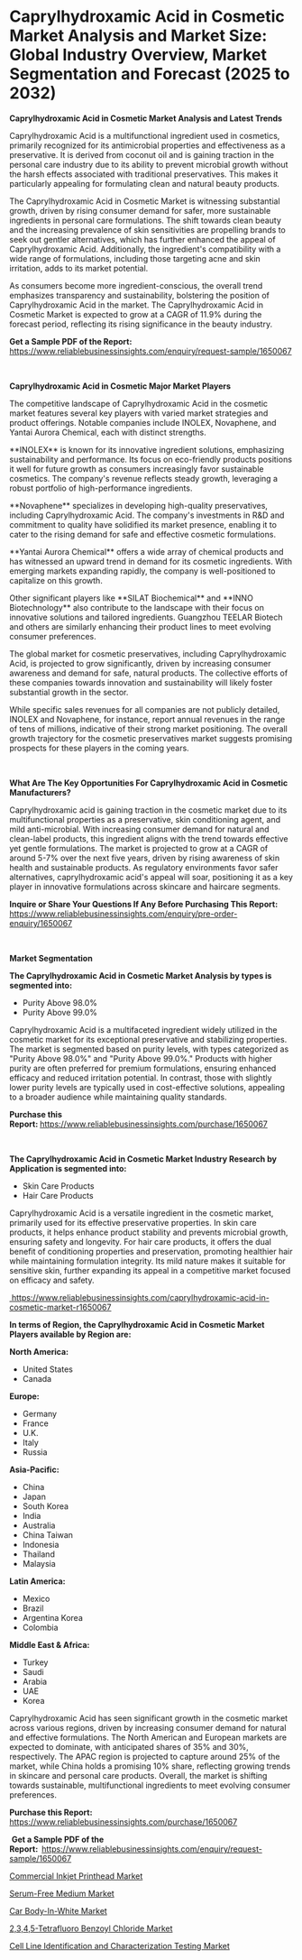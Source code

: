 <p><h1>Caprylhydroxamic Acid in Cosmetic Market Analysis and Market Size: Global Industry Overview, Market Segmentation and Forecast (2025 to 2032)</h1></p><p><strong>Caprylhydroxamic Acid in Cosmetic Market Analysis and Latest Trends</strong></p>
<p><p>Caprylhydroxamic Acid is a multifunctional ingredient used in cosmetics, primarily recognized for its antimicrobial properties and effectiveness as a preservative. It is derived from coconut oil and is gaining traction in the personal care industry due to its ability to prevent microbial growth without the harsh effects associated with traditional preservatives. This makes it particularly appealing for formulating clean and natural beauty products.</p><p>The Caprylhydroxamic Acid in Cosmetic Market is witnessing substantial growth, driven by rising consumer demand for safer, more sustainable ingredients in personal care formulations. The shift towards clean beauty and the increasing prevalence of skin sensitivities are propelling brands to seek out gentler alternatives, which has further enhanced the appeal of Caprylhydroxamic Acid. Additionally, the ingredient's compatibility with a wide range of formulations, including those targeting acne and skin irritation, adds to its market potential.</p><p>As consumers become more ingredient-conscious, the overall trend emphasizes transparency and sustainability, bolstering the position of Caprylhydroxamic Acid in the market. The Caprylhydroxamic Acid in Cosmetic Market is expected to grow at a CAGR of 11.9% during the forecast period, reflecting its rising significance in the beauty industry.</p></p>
<p><strong>Get a Sample PDF of the Report:&nbsp;</strong> <a href="https://www.reliablebusinessinsights.com/enquiry/request-sample/1650067?utm_campaign=62&utm_medium=2&utm_source=Github&utm_content=ia&utm_term=23032025&utm_id=caprylhydroxamic-acid-in-cosmetic">https://www.reliablebusinessinsights.com/enquiry/request-sample/1650067</a></p>
<p>&nbsp;</p>
<p><strong>Caprylhydroxamic Acid in Cosmetic Major Market Players</strong></p>
<p><p>The competitive landscape of Caprylhydroxamic Acid in the cosmetic market features several key players with varied market strategies and product offerings. Notable companies include INOLEX, Novaphene, and Yantai Aurora Chemical, each with distinct strengths.</p><p>**INOLEX** is known for its innovative ingredient solutions, emphasizing sustainability and performance. Its focus on eco-friendly products positions it well for future growth as consumers increasingly favor sustainable cosmetics. The company's revenue reflects steady growth, leveraging a robust portfolio of high-performance ingredients.</p><p>**Novaphene** specializes in developing high-quality preservatives, including Caprylhydroxamic Acid. The company's investments in R&D and commitment to quality have solidified its market presence, enabling it to cater to the rising demand for safe and effective cosmetic formulations.</p><p>**Yantai Aurora Chemical** offers a wide array of chemical products and has witnessed an upward trend in demand for its cosmetic ingredients. With emerging markets expanding rapidly, the company is well-positioned to capitalize on this growth.</p><p>Other significant players like **SILAT Biochemical** and **INNO Biotechnology** also contribute to the landscape with their focus on innovative solutions and tailored ingredients. Guangzhou TEELAR Biotech and others are similarly enhancing their product lines to meet evolving consumer preferences.</p><p>The global market for cosmetic preservatives, including Caprylhydroxamic Acid, is projected to grow significantly, driven by increasing consumer awareness and demand for safe, natural products. The collective efforts of these companies towards innovation and sustainability will likely foster substantial growth in the sector.</p><p>While specific sales revenues for all companies are not publicly detailed, INOLEX and Novaphene, for instance, report annual revenues in the range of tens of millions, indicative of their strong market positioning. The overall growth trajectory for the cosmetic preservatives market suggests promising prospects for these players in the coming years.</p></p>
<p>&nbsp;</p>
<p><strong>What Are The Key Opportunities For Caprylhydroxamic Acid in Cosmetic Manufacturers?</strong></p>
<p><p>Caprylhydroxamic acid is gaining traction in the cosmetic market due to its multifunctional properties as a preservative, skin conditioning agent, and mild anti-microbial. With increasing consumer demand for natural and clean-label products, this ingredient aligns with the trend towards effective yet gentle formulations. The market is projected to grow at a CAGR of around 5-7% over the next five years, driven by rising awareness of skin health and sustainable products. As regulatory environments favor safer alternatives, caprylhydroxamic acid's appeal will soar, positioning it as a key player in innovative formulations across skincare and haircare segments.</p></p>
<p><strong>Inquire or Share Your Questions If Any Before Purchasing This Report:</strong> <a href="https://www.reliablebusinessinsights.com/enquiry/pre-order-enquiry/1650067?utm_campaign=62&utm_medium=2&utm_source=Github&utm_content=ia&utm_term=23032025&utm_id=caprylhydroxamic-acid-in-cosmetic">https://www.reliablebusinessinsights.com/enquiry/pre-order-enquiry/1650067</a></p>
<p>&nbsp;</p>
<p><strong>Market Segmentation</strong></p>
<p><strong>The Caprylhydroxamic Acid in Cosmetic Market Analysis by types is segmented into:</strong></p>
<p><ul><li>Purity Above 98.0%</li><li>Purity Above 99.0%</li></ul></p>
<p><p>Caprylhydroxamic Acid is a multifaceted ingredient widely utilized in the cosmetic market for its exceptional preservative and stabilizing properties. The market is segmented based on purity levels, with types categorized as "Purity Above 98.0%" and "Purity Above 99.0%." Products with higher purity are often preferred for premium formulations, ensuring enhanced efficacy and reduced irritation potential. In contrast, those with slightly lower purity levels are typically used in cost-effective solutions, appealing to a broader audience while maintaining quality standards.</p></p>
<p><strong>Purchase this Report:&nbsp;</strong><a href="https://www.reliablebusinessinsights.com/purchase/1650067?utm_campaign=62&utm_medium=2&utm_source=Github&utm_content=ia&utm_term=23032025&utm_id=caprylhydroxamic-acid-in-cosmetic">https://www.reliablebusinessinsights.com/purchase/1650067</a></p>
<p>&nbsp;</p>
<p><strong>The Caprylhydroxamic Acid in Cosmetic Market Industry Research by Application is segmented into:</strong></p>
<p><ul><li>Skin Care Products</li><li>Hair Care Products</li></ul></p>
<p><p>Caprylhydroxamic Acid is a versatile ingredient in the cosmetic market, primarily used for its effective preservative properties. In skin care products, it helps enhance product stability and prevents microbial growth, ensuring safety and longevity. For hair care products, it offers the dual benefit of conditioning properties and preservation, promoting healthier hair while maintaining formulation integrity. Its mild nature makes it suitable for sensitive skin, further expanding its appeal in a competitive market focused on efficacy and safety.</p></p>
<p><a href="https://www.reliablebusinessinsights.com/caprylhydroxamic-acid-in-cosmetic-market-r1650067?utm_campaign=62&utm_medium=2&utm_source=Github&utm_content=ia&utm_term=23032025&utm_id=caprylhydroxamic-acid-in-cosmetic">&nbsp;https://www.reliablebusinessinsights.com/caprylhydroxamic-acid-in-cosmetic-market-r1650067</a></p>
<p><strong>In terms of Region, the Caprylhydroxamic Acid in Cosmetic Market Players available by Region are:</strong></p>
<p>
    <p> <strong> North America: </strong>
        <ul>
            <li>United States</li>
            <li>Canada</li>
        </ul>
        </p> 
    <p> <strong> Europe: </strong>
        <ul>
            <li>Germany</li>
            <li>France</li>
            <li>U.K.</li>
            <li>Italy</li>
            <li>Russia</li>
        </ul>
        </p> 
    <p> <strong> Asia-Pacific: </strong>
        <ul>
            <li>China</li>
            <li>Japan</li>
            <li>South Korea</li>
            <li>India</li>
            <li>Australia</li>
            <li>China Taiwan</li>
            <li>Indonesia</li>
            <li>Thailand</li>
            <li>Malaysia</li>
        </ul>
        </p> 
    <p> <strong> Latin America: </strong>
        <ul>
            <li>Mexico</li>
            <li>Brazil</li>
            <li>Argentina Korea</li>
            <li>Colombia</li>
        </ul>
        </p> 
    <p> <strong> Middle East & Africa: </strong>
        <ul>
            <li>Turkey</li>
            <li>Saudi</li>
            <li>Arabia</li>
            <li>UAE</li>
            <li>Korea</li>
        </ul>
    </p>
    </p>
<p><p>Caprylhydroxamic Acid has seen significant growth in the cosmetic market across various regions, driven by increasing consumer demand for natural and effective formulations. The North American and European markets are expected to dominate, with anticipated shares of 35% and 30%, respectively. The APAC region is projected to capture around 25% of the market, while China holds a promising 10% share, reflecting growing trends in skincare and personal care products. Overall, the market is shifting towards sustainable, multifunctional ingredients to meet evolving consumer preferences.</p></p>
<p><strong>Purchase this Report: </strong><a href="https://www.reliablebusinessinsights.com/purchase/1650067?utm_campaign=62&utm_medium=2&utm_source=Github&utm_content=ia&utm_term=23032025&utm_id=caprylhydroxamic-acid-in-cosmetic">https://www.reliablebusinessinsights.com/purchase/1650067</a></p>
<p>&nbsp;<strong>Get a Sample PDF of the Report:&nbsp;&nbsp;</strong><a href="https://www.reliablebusinessinsights.com/enquiry/request-sample/1650067?utm_campaign=62&utm_medium=2&utm_source=Github&utm_content=ia&utm_term=23032025&utm_id=caprylhydroxamic-acid-in-cosmetic">https://www.reliablebusinessinsights.com/enquiry/request-sample/1650067</a></p>
<p><strong></strong></p>
<p><p><a href="https://github.com/bilkbitsch/Market-Research-Report-List-1/blob/main/commercial-inkjet-printhead-market.md?utm_campaign=62&utm_medium=2&utm_source=Github&utm_content=ia&utm_term=23032025&utm_id=caprylhydroxamic-acid-in-cosmetic">Commercial Inkjet Printhead Market</a></p><p><a href="https://github.com/alekitanis/Market-Research-Report-List-1/blob/main/serum-free-medium-market.md?utm_campaign=62&utm_medium=2&utm_source=Github&utm_content=ia&utm_term=23032025&utm_id=caprylhydroxamic-acid-in-cosmetic">Serum-Free Medium Market</a></p><p><a href="https://github.com/vaeilabin/Market-Research-Report-List-1/blob/main/car-body-in-white-market.md?utm_campaign=62&utm_medium=2&utm_source=Github&utm_content=ia&utm_term=23032025&utm_id=caprylhydroxamic-acid-in-cosmetic">Car Body-In-White Market</a></p><p><a href="https://github.com/hirtzhulstsq/Market-Research-Report-List-1/blob/main/2345-tetrafluoro-benzoyl-chloride-market.md?utm_campaign=62&utm_medium=2&utm_source=Github&utm_content=ia&utm_term=23032025&utm_id=caprylhydroxamic-acid-in-cosmetic">2,3,4,5-Tetrafluoro Benzoyl Chloride Market</a></p><p><a href="https://github.com/kumadenthela/Market-Research-Report-List-1/blob/main/cell-line-identification-and-characterization-testing-market.md?utm_campaign=62&utm_medium=2&utm_source=Github&utm_content=ia&utm_term=23032025&utm_id=caprylhydroxamic-acid-in-cosmetic">Cell Line Identification and Characterization Testing Market</a></p></p>